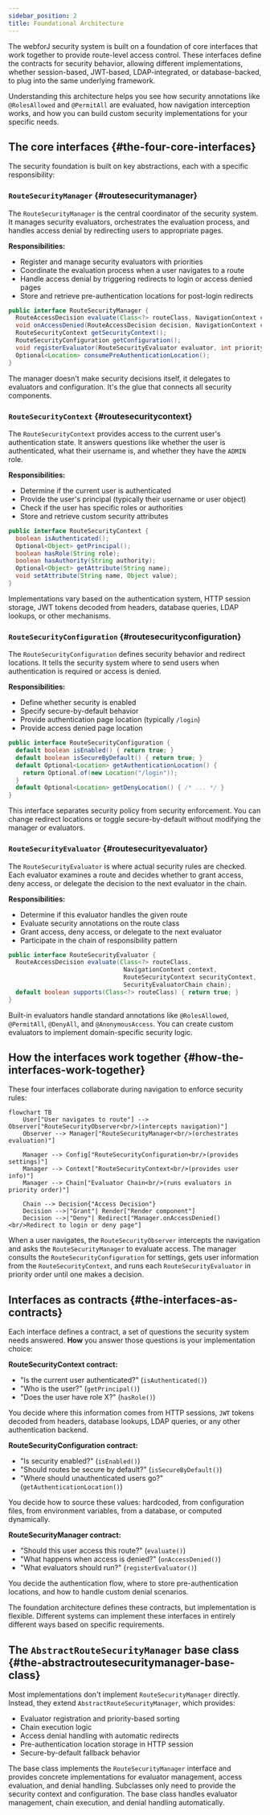 ```yaml
---
sidebar_position: 2
title: Foundational Architecture
---
```


The webforJ security system is built on a foundation of core interfaces that work together to provide route-level access control. These interfaces define the contracts for security behavior, allowing different implementations, whether session-based, JWT-based, LDAP-integrated, or database-backed, to plug into the same underlying framework.

Understanding this architecture helps you see how security annotations like `@RolesAllowed` and `@PermitAll` are evaluated, how navigation interception works, and how you can build custom security implementations for your specific needs.

## The core interfaces {#the-four-core-interfaces}

The security foundation is built on key abstractions, each with a specific responsibility:

### `RouteSecurityManager` {#routesecuritymanager}

The `RouteSecurityManager` is the central coordinator of the security system. It manages security evaluators, orchestrates the evaluation process, and handles access denial by redirecting users to appropriate pages.

**Responsibilities:**

- Register and manage security evaluators with priorities
- Coordinate the evaluation process when a user navigates to a route
- Handle access denial by triggering redirects to login or access denied pages
- Store and retrieve pre-authentication locations for post-login redirects

```java
public interface RouteSecurityManager {
  RouteAccessDecision evaluate(Class<?> routeClass, NavigationContext context);
  void onAccessDenied(RouteAccessDecision decision, NavigationContext context);
  RouteSecurityContext getSecurityContext();
  RouteSecurityConfiguration getConfiguration();
  void registerEvaluator(RouteSecurityEvaluator evaluator, int priority);
  Optional<Location> consumePreAuthenticationLocation();
}
```

The manager doesn't make security decisions itself, it delegates to evaluators and configuration. It's the glue that connects all security components.

### `RouteSecurityContext` {#routesecuritycontext}

The `RouteSecurityContext` provides access to the current user's authentication state. It answers questions like whether the user is authenticated, what their username is, and whether they have the `ADMIN` role.

**Responsibilities:**

- Determine if the current user is authenticated
- Provide the user's principal (typically their username or user object)
- Check if the user has specific roles or authorities
- Store and retrieve custom security attributes

```java
public interface RouteSecurityContext {
  boolean isAuthenticated();
  Optional<Object> getPrincipal();
  boolean hasRole(String role);
  boolean hasAuthority(String authority);
  Optional<Object> getAttribute(String name);
  void setAttribute(String name, Object value);
}
```

Implementations vary based on the authentication system, HTTP session storage, JWT tokens decoded from headers, database queries, LDAP lookups, or other mechanisms.

### `RouteSecurityConfiguration` {#routesecurityconfiguration}

The `RouteSecurityConfiguration` defines security behavior and redirect locations. It tells the security system where to send users when authentication is required or access is denied.

**Responsibilities:**

- Define whether security is enabled
- Specify secure-by-default behavior
- Provide authentication page location (typically `/login`)
- Provide access denied page location

```java
public interface RouteSecurityConfiguration {
  default boolean isEnabled() { return true; }
  default boolean isSecureByDefault() { return true; }
  default Optional<Location> getAuthenticationLocation() {
    return Optional.of(new Location("/login"));
  }
  default Optional<Location> getDenyLocation() { /* ... */ }
}
```

This interface separates security policy from security enforcement. You can change redirect locations or toggle secure-by-default without modifying the manager or evaluators.

### `RouteSecurityEvaluator` {#routesecurityevaluator}

The `RouteSecurityEvaluator` is where actual security rules are checked. Each evaluator examines a route and decides whether to grant access, deny access, or delegate the decision to the next evaluator in the chain.

**Responsibilities:**

- Determine if this evaluator handles the given route
- Evaluate security annotations on the route class
- Grant access, deny access, or delegate to the next evaluator
- Participate in the chain of responsibility pattern

```java
public interface RouteSecurityEvaluator {
  RouteAccessDecision evaluate(Class<?> routeClass,
                                NavigationContext context,
                                RouteSecurityContext securityContext,
                                SecurityEvaluatorChain chain);
  default boolean supports(Class<?> routeClass) { return true; }
}
```

Built-in evaluators handle standard annotations like `@RolesAllowed`, `@PermitAll`, `@DenyAll`, and `@AnonymousAccess`. You can create custom evaluators to implement domain-specific security logic.

## How the interfaces work together {#how-the-interfaces-work-together}

These four interfaces collaborate during navigation to enforce security rules:

```mermaid
flowchart TB
    User["User navigates to route"] --> Observer["RouteSecurityObserver<br/>(intercepts navigation)"]
    Observer --> Manager["RouteSecurityManager<br/>(orchestrates evaluation)"]

    Manager --> Config["RouteSecurityConfiguration<br/>(provides settings)"]
    Manager --> Context["RouteSecurityContext<br/>(provides user info)"]
    Manager --> Chain["Evaluator Chain<br/>(runs evaluators in priority order)"]

    Chain --> Decision{"Access Decision"}
    Decision -->|"Grant"| Render["Render component"]
    Decision -->|"Deny"| Redirect["Manager.onAccessDenied()<br/>Redirect to login or deny page"]
```

When a user navigates, the `RouteSecurityObserver` intercepts the navigation and asks the `RouteSecurityManager` to evaluate access. The manager consults the `RouteSecurityConfiguration` for settings, gets user information from the `RouteSecurityContext`, and runs each `RouteSecurityEvaluator` in priority order until one makes a decision.

## Interfaces as contracts {#the-interfaces-as-contracts}

Each interface defines a contract, a set of questions the security system needs answered. **How** you answer those questions is your implementation choice:

**RouteSecurityContext contract:**

- "Is the current user authenticated?" (`isAuthenticated()`)
- "Who is the user?" (`getPrincipal()`)
- "Does the user have role X?" (`hasRole()`)

You decide where this information comes from HTTP sessions, `JWT` tokens decoded from headers, database lookups, LDAP queries, or any other authentication backend.

**RouteSecurityConfiguration contract:**

- "Is security enabled?" (`isEnabled()`)
- "Should routes be secure by default?" (`isSecureByDefault()`)
- "Where should unauthenticated users go?" (`getAuthenticationLocation()`)

You decide how to source these values: hardcoded, from configuration files, from environment variables, from a database, or computed dynamically.

**RouteSecurityManager contract:**

- "Should this user access this route?" (`evaluate()`)
- "What happens when access is denied?" (`onAccessDenied()`)
- "What evaluators should run?" (`registerEvaluator()`)

You decide the authentication flow, where to store pre-authentication locations, and how to handle custom denial scenarios.

The foundation architecture defines these contracts, but implementation is flexible. Different systems can implement these interfaces in entirely different ways based on specific requirements.

## The `AbstractRouteSecurityManager` base class {#the-abstractroutesecuritymanager-base-class}

Most implementations don't implement `RouteSecurityManager` directly. Instead, they extend `AbstractRouteSecurityManager`, which provides:

- Evaluator registration and priority-based sorting
- Chain execution logic
- Access denial handling with automatic redirects
- Pre-authentication location storage in HTTP session
- Secure-by-default fallback behavior

The base class implements the `RouteSecurityManager` interface and provides concrete implementations for evaluator management, access evaluation, and denial handling. Subclasses only need to provide the security context and configuration. The base class handles evaluator management, chain execution, and denial handling automatically.